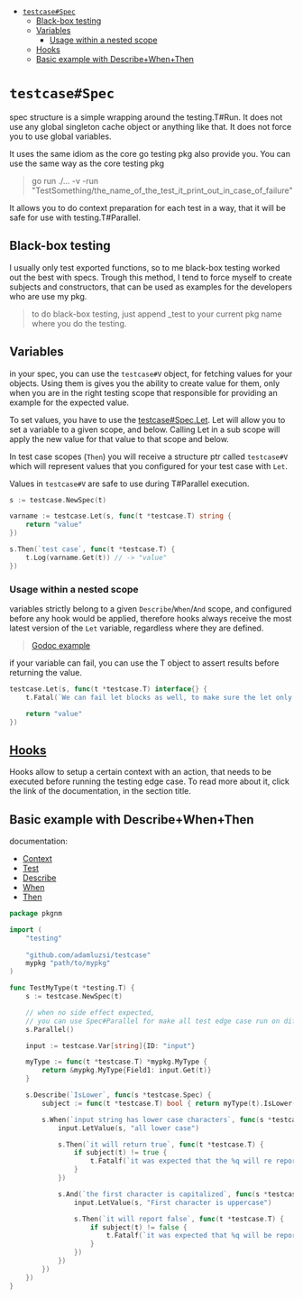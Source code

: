 <!-- START doctoc generated TOC please keep comment here to allow auto update -->
<!-- DON'T EDIT THIS SECTION, INSTEAD RE-RUN doctoc TO UPDATE -->


- [`testcase#Spec`](#testcasespec)
  - [Black-box testing](#black-box-testing)
  - [Variables](#variables)
    - [Usage within a nested scope](#usage-within-a-nested-scope)
  - [Hooks](#hooks)
  - [Basic example with Describe+When+Then](#basic-example-with-describewhenthen)

<!-- END doctoc generated TOC please keep comment here to allow auto update -->

# `testcase#Spec` 

spec structure is a simple wrapping around the testing.T#Run.
It does not use any global singleton cache object or anything like that.
It does not force you to use global variables.

It uses the same idiom as the core go testing pkg also provide you.
You can use the same way as the core testing pkg
> go run ./... -v -run "TestSomething/the_name_of_the_test_it_print_out_in_case_of_failure"

It allows you to do context preparation for each test in a way,
that it will be safe for use with testing.T#Parallel.

## Black-box testing

I usually only test exported functions, so to me black-box testing worked out the best with specs.
Trough this method, I tend to force myself to create subjects and constructors,
that can be used as examples for the developers who are use my pkg.
> to do black-box testing, just append _test to your current pkg name where you do the testing.

## Variables

in your spec, you can use the `testcase#V` object,
for fetching values for your objects.
Using them is gives you the ability to create value for them,
only when you are in the right testing scope that responsible
for providing an example for the expected value.

To set values, you have to use the [testcase#Spec.Let](https://godoc.org/github.com/adamluzsi/testcase#Spec.Let).
Let will allow you to set a variable to a given scope, and below.
Calling Let in a sub scope will apply the new value for that value to that scope and below.

In test case scopes (`Then`) you will receive a structure ptr called `testcase#V`
which will represent values that you configured for your test case with `Let`.

Values in `testcase#V` are safe to use during T#Parallel execution.

```go
s := testcase.NewSpec(t)

varname := testcase.Let(s, func(t *testcase.T) string {
    return "value"
})

s.Then(`test case`, func(t *testcase.T) {
    t.Log(varname.Get(t)) // -> "value"
})
```

### Usage within a nested scope

variables strictly belong to a given `Describe`/`When`/`And` scope,
and configured before any hook would be applied,
therefore hooks always receive the most latest version of the `Let` variable,
regardless where they are defined.

> [Godoc example](https://godoc.org/github.com/adamluzsi/testcase#example-Spec-Let-UsageWithinANestedConext)

if your variable can fail, you can use the T object to assert results before returning the value.

```go
testcase.Let(s, func(t *testcase.T) interface{} {
	t.Fatal(`We can fail let blocks as well, to make sure the let only return consistent values`)

    return "value"
})
```

## [Hooks](/docs/spec/hooks.md)
Hooks allow to setup a certain context with an action,
that needs to be executed before running the testing edge case.
To read more about it, click the link of the documentation, in the section title.

## Basic example with Describe+When+Then

documentation:
* [Context](https://godoc.org/github.com/adamluzsi/testcase#Spec.Context)
* [Test](https://godoc.org/github.com/adamluzsi/testcase#Spec.Test)
* [Describe](https://godoc.org/github.com/adamluzsi/testcase#Spec.Describe)
* [When](https://godoc.org/github.com/adamluzsi/testcase#Spec.When)
* [Then](https://godoc.org/github.com/adamluzsi/testcase#Spec.Then)

```go
package pkgnm

import (
	"testing"
	
	"github.com/adamluzsi/testcase"
	mypkg "path/to/mypkg"
)

func TestMyType(t *testing.T) {
    s := testcase.NewSpec(t)

    // when no side effect expected,
    // you can use Spec#Parallel for make all test edge case run on different goroutine
    s.Parallel()

    input := testcase.Var[string]{ID: "input"}

    myType := func(t *testcase.T) *mypkg.MyType {
        return &mypkg.MyType{Field1: input.Get(t)}
    }

    s.Describe(`IsLower`, func(s *testcase.Spec) {
        subject := func(t *testcase.T) bool { return myType(t).IsLower() }

        s.When(`input string has lower case characters`, func(s *testcase.Spec) {
            input.LetValue(s, "all lower case")

            s.Then(`it will return true`, func(t *testcase.T) {
                if subject(t) != true {
                    t.Fatalf(`it was expected that the %q will re reported to be lowercase`, input.Get(t))
                }
            })

            s.And(`the first character is capitalized`, func(s *testcase.Spec) {
                input.LetValue(s, "First character is uppercase")

                s.Then(`it will report false`, func(t *testcase.T) {
                    if subject(t) != false {
                        t.Fatalf(`it was expected that %q will be reported to be not lowercase`, input.Get(t))
                    }
                })
            })
        })
    })
}
```

